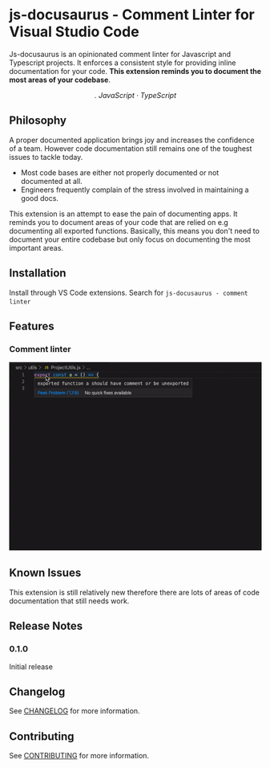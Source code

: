 # js-docusaurus - Comment Linter for Visual Studio Code

Js-docusaurus is an opinionated comment linter for Javascript and Typescript projects. It enforces a consistent style for providing inline documentation for your code. **This extension reminds you to document the most areas of your codebase**.

<p align="center">
  <em>
    . JavaScript
    · TypeScript
  </em>
<p>

## Philosophy

A proper documented application brings joy and increases the confidence of a team. However code documentation still remains one of the toughest issues to tackle today.

- Most code bases are either not properly documented or not documented at all.
- Engineers frequently complain of the stress involved in maintaining a good docs.

This extension is an attempt to ease the pain of documenting apps. It reminds you to document areas of your code that are relied on e.g documenting all exported functions. Basically, this means you don't need to document your entire codebase but only focus on documenting the most important areas.

## Installation

Install through VS Code extensions. Search for `js-docusaurus - comment linter`

## Features

### Comment linter

<p><img src="https://github.com/gbenga504/js-docusaurus/raw/master/images/feature.gif" alt="feature gif" /></p>

## Known Issues

This extension is still relatively new therefore there are lots of areas of code documentation that still needs work.

## Release Notes

### 0.1.0

Initial release

## Changelog

See [CHANGELOG](CHANGELOG.md) for more information.

## Contributing

See [CONTRIBUTING](CONTRIBUTING.md) for more information.
